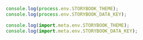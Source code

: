```js renderer="common" language="js" tabTitle="node-env"
console.log(process.env.STORYBOOK_THEME);
console.log(process.env.STORYBOOK_DATA_KEY);
```

```js renderer="common" language="js" tabTitle="vite-env"
console.log(import.meta.env.STORYBOOK_THEME);
console.log(import.meta.env.STORYBOOK_DATA_KEY);
```

